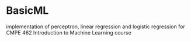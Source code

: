 # BasicML
implementation of perceptron, linear regression and logistic regression for CMPE 462 Introduction to Machine Learning course

